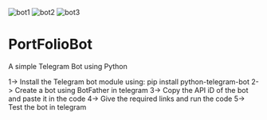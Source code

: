 ![bot1](https://user-images.githubusercontent.com/96428820/183568937-084db6f3-5e15-4fbc-a394-268f5c0ed62e.png)
![bot2](https://user-images.githubusercontent.com/96428820/183568973-a6322305-1dcd-46aa-b6bf-9c19c131edda.png)
![bot3](https://user-images.githubusercontent.com/96428820/183568993-ece80aad-fe72-4f8c-82cb-66c74d0e1a71.png)
# PortFolioBot
A simple Telegram Bot using Python

1-> Install the Telegram bot module
    using: pip install python-telegram-bot
2-> Create a bot using BotFather in telegram
3-> Copy the API iD of the bot and paste it in the code
4-> Give the required links and run the code
5-> Test the bot in telegram
